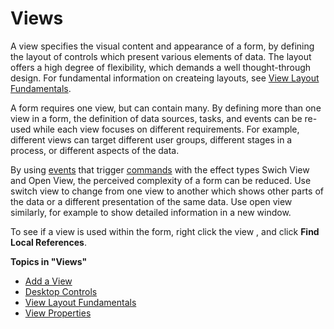 # Views

A view specifies the visual content and appearance of a form, by defining the layout of controls which present various elements of data. The layout offers a high degree of flexibility, which demands a well thought-through design. For fundamental information on createing layouts, see [View Layout Fundamentals](views/view-layout-fundamentals.md).

A form requires one view, but can contain many. By defining more than one view in a form, the definition of data sources, tasks, and events can be re-used while each view focuses on different requirements. For example, different views can target different user groups, different stages in a process, or different aspects of the data.

By using [events](events.md) that trigger [commands](commands.md) with the effect types Swich View and Open View, the perceived complexity of a form can be reduced. Use switch view to change from one view to another which shows other parts of the data or a different presentation of the same data. Use open view similarly, for example to show detailed information in a new window.

To see if a view is used within the form, right click the view , and click **Find Local References**.

**Topics in "Views"**
* [Add a View](views/add-a-view.md)
* [Desktop Controls](views/desktop-controls.md)
* [View Layout Fundamentals](views/view-layout-fundamentals.md)
* [View Properties](views/view-properties.md)